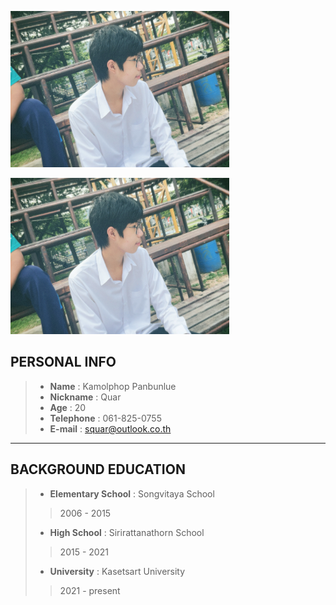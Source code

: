 <img src="https://github.com/L3b1-qw/6530250301.github.io/blob/1b02ce6a03fe08f31fae61491530ad9beb2c69fa/IMG_3678.JPG" 
     alt="Person" style="height: 250px; width: 350px;" />

<img src="https://github.com/L3b1-qw/6530250301.github.io/blob/1b02ce6a03fe08f31fae61491530ad9beb2c69fa/IMG_3678.JPG" 
     alt="Person" style="height: 250px; width: 350px;" />

## **PERSONAL INFO**
> - **Name** : Kamolphop Panbunlue  
> - **Nickname** : Quar  
> - **Age** : 20  
> - **Telephone** : 061-825-0755  
> - **E-mail** : squar@outlook.co.th  

---

## **BACKGROUND EDUCATION**
> - **Elementary School** : Songvitaya School  
>> 2006 - 2015  
> - **High School** : Sirirattanathorn School  
>> 2015 - 2021  
> - **University** : Kasetsart University  
>> 2021 - present  



